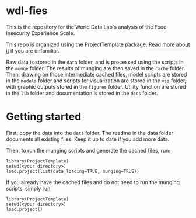 # wdl-fies

This is the repository for the World Data Lab's analysis of the Food Insecurity Experience Scale.

This repo is organized using the ProjectTemplate package.  [Read more about it](http://projecttemplate.net/) if you are unfamiliar.

Raw data is stored in the `data` folder, and is processed using the scripts in the `munge` folder.  The results of munging are then saved in the `cache` folder.  Then, drawing on those intermediate cached files, model scripts are stored in the `models` folder and scripts for visualization are stored in the `viz` folder, with graphic outputs stored in the `figures` folder.  Utility function are stored in the `lib` folder and documentation is stored in the `docs` folder.

# Getting started

First, copy the data into the `data` folder.  The readme in the data folder documents all existing files.  Keep it up to date if you add more data.

Then, to run the munging scripts and generate the cached files, run:

```
library(ProjectTemplate)
setwd(<your directory>)
load.project(list(data_loading=TRUE, munging=TRUE))
```

If you already have the cached files and do not need to run the munging scripts, simply run: 

```
library(ProjectTemplate)
setwd(<your directory>)
load.project()
```
